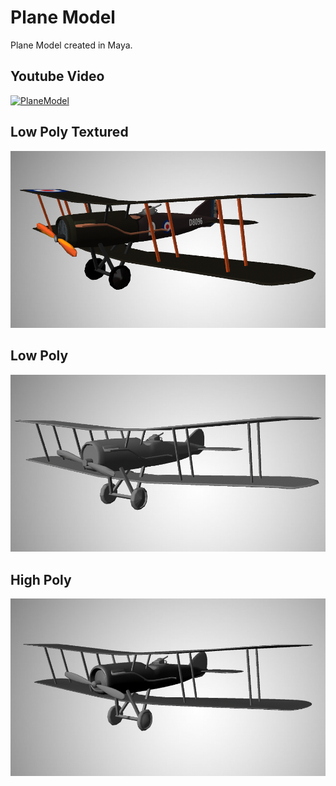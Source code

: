 # Plane Model
Plane Model created in Maya.

## Youtube Video
[![PlaneModel](http://img.youtube.com/vi/W7uSJDnt7Y8/0.jpg)](http://www.youtube.com/watch?v=W7uSJDnt7Y8 "PlaneModel")

## Low Poly Textured
![alt tag](https://raw.githubusercontent.com/VictorLeach96/PlaneModel/master/Rendered_Low_Textured.png)

## Low Poly
![alt tag](https://raw.githubusercontent.com/VictorLeach96/PlaneModel/master/Rendered_Low_Untextured.png)

## High Poly
![alt tag](https://raw.githubusercontent.com/VictorLeach96/PlaneModel/master/Rendered_High.png)
